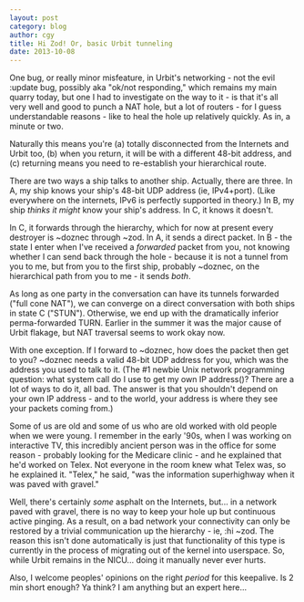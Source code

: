```yaml
--- 
layout: post 
category: blog
author: cgy 
title: Hi Zod! Or, basic Urbit tunneling
date: 2013-10-08 
---
```


One bug, or really minor misfeature, in Urbit's networking - not the evil :update bug, possibly aka "ok/not responding," which remains my main quarry today, but one I had to investigate on the way to it - is that it's all very well and good to punch a NAT hole, but a lot of routers - for I guess understandable reasons - like to heal the hole up relatively quickly.  As in, a minute or two.

Naturally this means you're (a) totally disconnected from the Internets and Urbit too, (b) when you return, it will be with a different 48-bit address, and (c) returning means you need to re-establish your hierarchical route.

There are two ways a ship talks to another ship.  Actually, there are three.  In A, my ship knows your ship's 48-bit UDP address (ie, IPv4+port).  (Like everywhere on the internets, IPv6 is perfectly supported in theory.)  In B, my ship *thinks it might* know your ship's address.  In C, it knows it doesn't.

In C, it forwards through the hierarchy, which for now at present every destroyer is ~doznec through ~zod.  In A, it sends a direct packet.  In B - the state I enter when I've received a *forwarded* packet from you, not knowing whether I can send back through the hole - because it is not a tunnel from you to me, but from you to the first ship, probably ~doznec, on the hierarchical path from you to me - it sends *both*.  

As long as one party in the conversation can have its tunnels forwarded ("full cone NAT"), we can converge on a direct conversation with both ships in state C ("STUN").  Otherwise, we end up with the dramatically inferior perma-forwarded TURN.  Earlier in the summer it was the major cause of Urbit flakage, but NAT traversal seems to work okay now.

With one exception.  If I forward to ~doznec, how does the packet then get to you?  ~doznec needs a valid 48-bit UDP address for you, which was the address you used to talk to it.  (The #1 newbie Unix network programming question: what system call do I use to get my own IP address()?  There are a lot of ways to do it, all bad.  The answer is that you shouldn't depend on your own IP address - and to the world, your address is where they see your packets coming from.)

Some of us are old and some of us who are old worked with old people when we were young.  I remember in the early '90s, when I was working on interactive TV, this incredibly ancient person was in the office for some reason - probably looking for the Medicare clinic - and he explained that he'd worked on Telex.  Not everyone in the room knew what Telex was, so he explained it.  "Telex," he said, "was the information superhighway when it was paved with gravel."  

Well, there's certainly *some* asphalt on the Internets, but... in a network paved with gravel, there is no way to keep your hole up but continuous active pinging.  As a result, on a bad network your connectivity can only be restored by a trivial communication up the hierarchy - ie, :hi ~zod.  The reason this isn't done automatically is just that functionality of this type is currently in the process of migrating out of the kernel into userspace.  So, while Urbit remains in the NICU... doing it manually never ever hurts.

Also, I welcome peoples' opinions on the right *period* for this keepalive.   Is 2 min short enough?  Ya think?  I am anything but an expert here...
